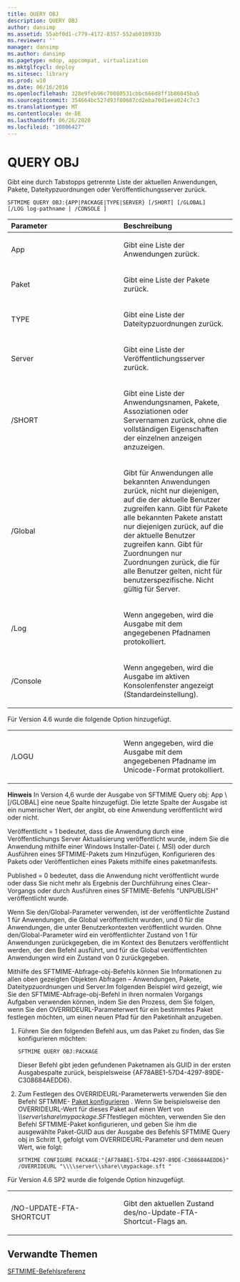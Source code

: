 ```yaml
---
title: QUERY OBJ
description: QUERY OBJ
author: dansimp
ms.assetid: 55abf0d1-c779-4172-8357-552ab010933b
ms.reviewer: ''
manager: dansimp
ms.author: dansimp
ms.pagetype: mdop, appcompat, virtualization
ms.mktglfcycl: deploy
ms.sitesec: library
ms.prod: w10
ms.date: 06/16/2016
ms.openlocfilehash: 328e9feb96c70080531cbbc666d8ff1b86045ba5
ms.sourcegitcommit: 354664bc527d93f80687cd2eba70d1eea024c7c3
ms.translationtype: MT
ms.contentlocale: de-DE
ms.lasthandoff: 06/26/2020
ms.locfileid: "10806427"
---
```

# QUERY OBJ


Gibt eine durch Tabstopps getrennte Liste der aktuellen Anwendungen, Pakete, Dateitypzuordnungen oder Veröffentlichungsserver zurück.

`SFTMIME QUERY OBJ:{APP|PACKAGE|TYPE|SERVER} [/SHORT] [/GLOBAL]                 [/LOG log-pathname | /CONSOLE ]`

<table>
<colgroup>
<col width="50%" />
<col width="50%" />
</colgroup>
<thead>
<tr class="header">
<th align="left">Parameter</th>
<th align="left">Beschreibung</th>
</tr>
</thead>
<tbody>
<tr class="odd">
<td align="left"><p>App</p></td>
<td align="left"><p>Gibt eine Liste der Anwendungen zurück.</p></td>
</tr>
<tr class="even">
<td align="left"><p>Paket</p></td>
<td align="left"><p>Gibt eine Liste der Pakete zurück.</p></td>
</tr>
<tr class="odd">
<td align="left"><p>TYPE</p></td>
<td align="left"><p>Gibt eine Liste der Dateitypzuordnungen zurück.</p></td>
</tr>
<tr class="even">
<td align="left"><p>Server</p></td>
<td align="left"><p>Gibt eine Liste der Veröffentlichungsserver zurück.</p></td>
</tr>
<tr class="odd">
<td align="left"><p>/SHORT</p></td>
<td align="left"><p>Gibt eine Liste der Anwendungsnamen, Pakete, Assoziationen oder Servernamen zurück, ohne die vollständigen Eigenschaften der einzelnen anzeigen anzuzeigen.</p></td>
</tr>
<tr class="even">
<td align="left"><p>/Global</p></td>
<td align="left"><p>Gibt für Anwendungen alle bekannten Anwendungen zurück, nicht nur diejenigen, auf die der aktuelle Benutzer zugreifen kann. Gibt für Pakete alle bekannten Pakete anstatt nur diejenigen zurück, auf die der aktuelle Benutzer zugreifen kann. Gibt für Zuordnungen nur Zuordnungen zurück, die für alle Benutzer gelten, nicht für benutzerspezifische. Nicht gültig für Server.</p></td>
</tr>
<tr class="odd">
<td align="left"><p>/Log</p></td>
<td align="left"><p>Wenn angegeben, wird die Ausgabe mit dem angegebenen Pfadnamen protokolliert.</p></td>
</tr>
<tr class="even">
<td align="left"><p>/Console</p></td>
<td align="left"><p>Wenn angegeben, wird die Ausgabe im aktiven Konsolenfenster angezeigt (Standardeinstellung).</p></td>
</tr>
</tbody>
</table>

 

Für Version 4.6 wurde die folgende Option hinzugefügt.

<table>
<colgroup>
<col width="50%" />
<col width="50%" />
</colgroup>
<tbody>
<tr class="odd">
<td align="left"><p>/LOGU</p></td>
<td align="left"><p>Wenn angegeben, wird die Ausgabe mit dem angegebenen Pfadname im Unicode-Format protokolliert.</p></td>
</tr>
</tbody>
</table>

 

**Hinweis**  In Version 4,6 wurde der Ausgabe von SFTMIME Query obj: App \ [/GLOBAL\] eine neue Spalte hinzugefügt. Die letzte Spalte der Ausgabe ist ein numerischer Wert, der angibt, ob eine Anwendung veröffentlicht wird oder nicht.

Veröffentlicht = 1 bedeutet, dass die Anwendung durch eine Veröffentlichungs Server Aktualisierung veröffentlicht wurde, indem Sie die Anwendung mithilfe einer Windows Installer-Datei (. MSI) oder durch Ausführen eines SFTMIME-Pakets zum Hinzufügen, Konfigurieren des Pakets oder Veröffentlichen eines Pakets mithilfe eines paketmanifests.

Published = 0 bedeutet, dass die Anwendung nicht veröffentlicht wurde oder dass Sie nicht mehr als Ergebnis der Durchführung eines Clear-Vorgangs oder durch Ausführen eines SFTMIME-Befehls "UNPUBLISH" veröffentlicht wurde.

Wenn Sie den/Global-Parameter verwenden, ist der veröffentlichte Zustand 1 für Anwendungen, die Global veröffentlicht wurden, und 0 für die Anwendungen, die unter Benutzerkontexten veröffentlicht wurden. Ohne den/Global-Parameter wird ein veröffentlichter Zustand von 1 für Anwendungen zurückgegeben, die im Kontext des Benutzers veröffentlicht werden, der den Befehl ausführt, und für die Global veröffentlichten Anwendungen wird ein Zustand von 0 zurückgegeben.

 

Mithilfe des SFTMIME-Abfrage-obj-Befehls können Sie Informationen zu allen oben gezeigten Objekten Abfragen – Anwendungen, Pakete, Dateitypzuordnungen und Server.Im folgenden Beispiel wird gezeigt, wie Sie den SFTMIME-Abfrage-obj-Befehl in ihren normalen Vorgangs Aufgaben verwenden können, indem Sie den Prozess, dem Sie folgen, wenn Sie den OVERRIDEURL-Parameterwert für ein bestimmtes Paket festlegen möchten, um einen neuen Pfad für den Paketinhalt anzugeben. 

1.  Führen Sie den folgenden Befehl aus, um das Paket zu finden, das Sie konfigurieren möchten:

    `SFTMIME QUERY OBJ:PACKAGE`

    Dieser Befehl gibt jeden gefundenen Paketnamen als GUID in der ersten Ausgabespalte zurück, beispielsweise {AF78ABE1-57D4-4297-89DE-C308684AEDD6}.

2.  Zum Festlegen des OVERRIDEURL-Parameterwerts verwenden Sie den Befehl SFTMIME- [Paket konfigurieren](configure-package.md) . Wenn Sie beispielsweise den OVERRIDEURL-Wert für dieses Paket auf einen Wert von *\\\\server\\share\\mypackage.SFT*festlegen möchten, verwenden Sie den Befehl SFTMIME-Paket konfigurieren, und geben Sie ihm die ausgewählte Paket-GUID aus der Ausgabe des Befehls SFTMIME Query obj in Schritt 1, gefolgt vom OVERRIDEURL-Parameter und dem neuen Wert, wie folgt:

    `SFTMIME CONFIGURE PACKAGE:"{AF78ABE1-57D4-4297-89DE-C308684AEDD6}" /OVERRIDEURL "\\\\server\\share\\mypackage.sft "`

Für Version 4.6 SP2 wurde die folgende Option hinzugefügt.

<table>
<colgroup>
<col width="50%" />
<col width="50%" />
</colgroup>
<tbody>
<tr class="odd">
<td align="left"><p>/NO-UPDATE-FTA-SHORTCUT</p></td>
<td align="left"><p>Gibt den aktuellen Zustand des/no-Update-FTA-Shortcut-Flags an.</p></td>
</tr>
</tbody>
</table>

 

## Verwandte Themen


[SFTMIME-Befehlsreferenz](sftmime--command-reference.md)

 

 





